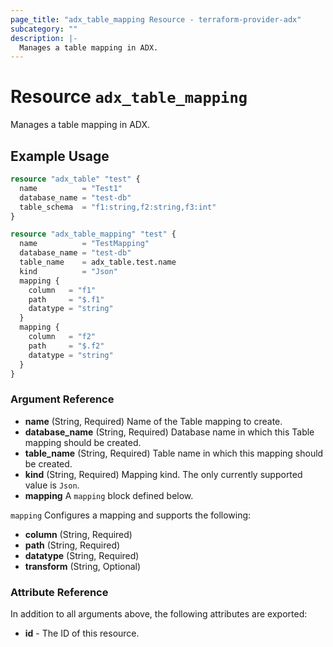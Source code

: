 ```yaml
---
page_title: "adx_table_mapping Resource - terraform-provider-adx"
subcategory: ""
description: |-
  Manages a table mapping in ADX.
---
```


# Resource `adx_table_mapping`

Manages a table mapping in ADX.

## Example Usage

```terraform
resource "adx_table" "test" {
  name          = "Test1"
  database_name = "test-db"
  table_schema  = "f1:string,f2:string,f3:int"
}

resource "adx_table_mapping" "test" {
  name          = "TestMapping"
  database_name = "test-db"
  table_name    = adx_table.test.name
  kind          = "Json"
  mapping {
    column   = "f1"
    path     = "$.f1"
    datatype = "string"
  }
  mapping {
    column   = "f2"
    path     = "$.f2"
    datatype = "string"
  }
}
```

### Argument Reference

- **name** (String, Required) Name of the Table mapping to create.
- **database_name** (String, Required) Database name in which this Table mapping should be created.
- **table_name** (String, Required) Table name in which this mapping should be created.
- **kind** (String, Required) Mapping kind. The only currently supported value is `Json`.
- **mapping** A `mapping` block defined below.

`mapping` Configures a mapping and supports the following:

- **column** (String, Required)
- **path** (String, Required)
- **datatype** (String, Required)
- **transform** (String, Optional)

### Attribute Reference

In addition to all arguments above, the following attributes are exported:

- **id** - The ID of this resource.
